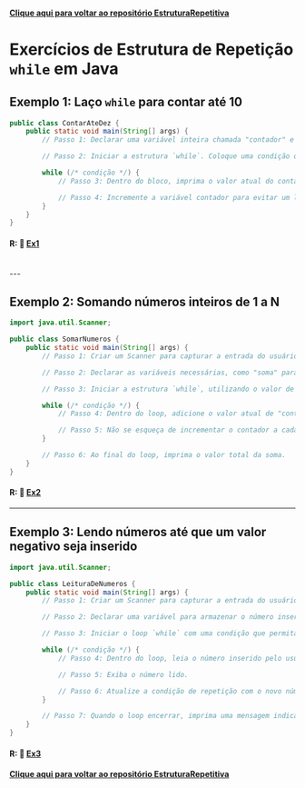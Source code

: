 #### [Clique aqui para voltar ao repositório EstruturaRepetitiva](https://github.com/gabrielmelim/JAVA/tree/EstruturaRepetitiva)

# Exercícios de Estrutura de Repetição `while` em Java

## Exemplo 1: Laço `while` para contar até 10

```java
public class ContarAteDez {
    public static void main(String[] args) {
        // Passo 1: Declarar uma variável inteira chamada "contador" e inicializá-la com o valor 1.

        // Passo 2: Iniciar a estrutura `while`. Coloque uma condição que mantenha o loop enquanto o contador for menor ou igual a 10.

        while (/* condição */) {
            // Passo 3: Dentro do bloco, imprima o valor atual do contador.

            // Passo 4: Incremente a variável contador para evitar um loop infinito.
        }
    }
}
```
#### R: 📁 [Ex1](https://github.com/gabrielmelim/JAVA/blob/EstruturaRepetitiva/Java/codigo/ExerciciosWhile/src/ContarAteDez.java)
<br>
---

## Exemplo 2: Somando números inteiros de 1 a N

```java
import java.util.Scanner;

public class SomarNumeros {
    public static void main(String[] args) {
        // Passo 1: Criar um Scanner para capturar a entrada do usuário, pedindo um número inteiro N.

        // Passo 2: Declarar as variáveis necessárias, como "soma" para armazenar o resultado, e "contador" para controlar o loop.

        // Passo 3: Iniciar a estrutura `while`, utilizando o valor de "contador" como base para a condição de repetição.

        while (/* condição */) {
            // Passo 4: Dentro do loop, adicione o valor atual de "contador" à variável "soma".

            // Passo 5: Não se esqueça de incrementar o contador a cada iteração.
        }

        // Passo 6: Ao final do loop, imprima o valor total da soma.
    }
}
```
#### R: 📁 [Ex2](https://github.com/gabrielmelim/JAVA/blob/EstruturaRepetitiva/Java/codigo/ExerciciosWhile/src/SomarNumeros.java)
---

## Exemplo 3: Lendo números até que um valor negativo seja inserido

```java
import java.util.Scanner;

public class LeituraDeNumeros {
    public static void main(String[] args) {
        // Passo 1: Criar um Scanner para capturar a entrada do usuário.

        // Passo 2: Declarar uma variável para armazenar o número inserido pelo usuário.

        // Passo 3: Iniciar o loop `while` com uma condição que permita que o loop continue até que um número negativo seja digitado.

        while (/* condição */) {
            // Passo 4: Dentro do loop, leia o número inserido pelo usuário.

            // Passo 5: Exiba o número lido.

            // Passo 6: Atualize a condição de repetição com o novo número inserido.
        }

        // Passo 7: Quando o loop encerrar, imprima uma mensagem indicando que o programa foi finalizado.
    }
}
```
#### R: 📁 [Ex3](https://github.com/gabrielmelim/JAVA/blob/EstruturaRepetitiva/Java/codigo/ExerciciosWhile/src/LeituraDeNumeros.java)

#### [Clique aqui para voltar ao repositório EstruturaRepetitiva](https://github.com/gabrielmelim/JAVA/tree/EstruturaRepetitiva)
